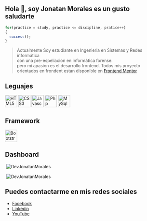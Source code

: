 ## **Hola 👋, soy Jonatan Morales es un gusto saludarte**

```js
for(practice = study, practice <= discipline, pratice++)
{
  success();
}
```

> Actualmente Soy estudiante en Ingenieria en Sistemas y Redes informática  
> con una pre-espeliacion en informática forense.  
> pero mi apasion es el desarrollo frontend. Todos mis proyecto orientados en frondent estan disponible en [Frontend Mentor](https://www.frontendmentor.io/profile/DevJonatanMorales)

## Leguajes

[<img src="https://user-images.githubusercontent.com/63917854/161461701-ead9a540-d9b1-4715-8c6e-a0afd46cd15a.svg" alt="HTML5" width="40" height="40"/>](#)
[<img src="https://user-images.githubusercontent.com/63917854/161461868-76a44c30-da1d-48bb-a6c2-97ff4ed8a473.svg" alt="CSS3" width="40" height="40"/>](#)
[<img src="https://user-images.githubusercontent.com/63917854/161462409-5564e644-57a0-42f7-ad24-19e127c0cca8.svg" alt="Javascript" width="40" height="40"/>](#)
[<img src="https://user-images.githubusercontent.com/63917854/161462601-d70aa836-0785-48f5-b08a-cf43df27b602.svg" alt="Php" width="40" height="40"/>](#)
[<img src="https://user-images.githubusercontent.com/63917854/161873525-7942ecc5-8a99-4c06-9f05-f4b18c954b26.png" alt="MySql" width="40" height="40"/>](#)

## Framework

[<img src="https://user-images.githubusercontent.com/63917854/161873666-6094da49-20e3-4f21-9f5e-fa72e50d4784.png" alt="Bootstrap" background-color="#FFF" width="40" height="40"/>](#)

## Dashboard

<p>&nbsp;<img align="center" src="https://github-readme-stats.vercel.app/api/top-langs?username=DevJonatanMorales&show_icons=true&title_color=1e2735&text_color=405472&bg_color=e1e6ee&locale=en" alt="DevJonatanMorales" /></p>

<p>&nbsp;<img align="center" src="https://github-readme-stats.vercel.app/api?username=DevJonatanMorales&show_icons=true&title_color=1e2735&text_color=405472&bg_color=e1e6ee&locale=en" alt="DevJonatanMorales" /></p>

## Puedes contactarme en mis redes sociales

- [Facebook](https://www.facebook.com/jonatan.morales.3572846/)
- [Linkedin](www.linkedin.com/in/jonatan-morales-7b4617232)
- [YouTube](https://www.youtube.com/channel/UCxw3dssRXTAq5CmXSjp2Ujw)

